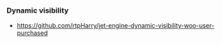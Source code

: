 ### Dynamic visibility

- https://github.com/rtpHarry/jet-engine-dynamic-visibility-woo-user-purchased